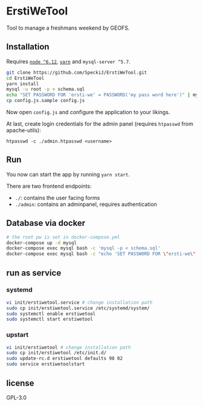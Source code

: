 # ErstiWeTool
Tool to manage a freshmans weekend by GEOFS.

## Installation
Requires [`node ^6.12`](https://nodejs.org/en/download/package-manager/), [`yarn`](https://yarnpkg.com/en/docs/install) and `mysql-server ^5.7`.

```bash
git clone https://github.com/SpeckiJ/ErstiWeTool.git
cd ErstiWeTool
yarn install
mysql -u root -p < schema.sql
echo "SET PASSWORD FOR 'ersti-we' = PASSWORD('my pass word here')" | mysql -u root -p
cp config.js.sample config.js
```

Now open `config.js` and configure the application to your likings.

At last, create login credentials for the admin panel (requires `htpasswd` from apache-utils):
```
htpasswd -c ./admin.htpasswd <username>
```

## Run
You now can start the app by running `yarn start`.

There are two frontend endpoints:
- `./`:      contains the user facing forms
- `./admin`: contains an adminpanel, requires authentication

## Database via docker
```sh
# the root pw is set in docker-compose.yml
docker-compose up -d mysql
docker-compose exec mysql bash -c 'mysql -p < schema.sql'
docker-compose exec mysql bash -c "echo 'SET PASSWORD FOR \"ersti-we\" = PASSWORD(\"test\")' | mysql -p"
```

## run as service
### systemd
```bash
vi init/erstiwetool.service # change installation path
sudo cp init/erstiwetool.service /etc/systemd/system/
sudo systemctl enable erstiwetool
sudo systemctl start erstiwetool
```

### upstart
```bash
vi init/erstiwetool # change installation path
sudo cp init/erstiwetool /etc/init.d/
sudo update-rc.d erstiwetool defaults 98 02
sudo service erstiwetoolstart
```

## license
GPL-3.0
